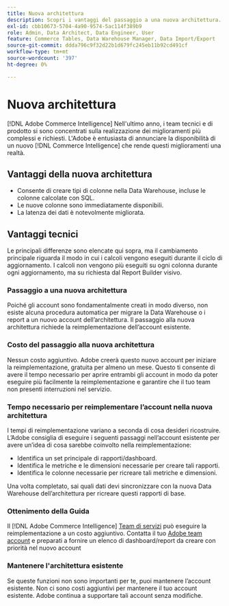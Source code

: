 ```yaml
---
title: Nuova architettura
description: Scopri i vantaggi del passaggio a una nuova architettura.
exl-id: cbb10673-5704-4a90-9574-5ac114f389b9
role: Admin, Data Architect, Data Engineer, User
feature: Commerce Tables, Data Warehouse Manager, Data Import/Export
source-git-commit: ddda796c9f32d22b1d679fc245eb11b92cd491cf
workflow-type: tm+mt
source-wordcount: '397'
ht-degree: 0%

---
```


# Nuova architettura

[!DNL Adobe Commerce Intelligence] Nell&#39;ultimo anno, i team tecnici e di prodotto si sono concentrati sulla realizzazione dei miglioramenti più complessi e richiesti. L&#39;Adobe è entusiasta di annunciare la disponibilità di un nuovo [!DNL Commerce Intelligence] che rende questi miglioramenti una realtà.

## Vantaggi della nuova architettura

* Consente di creare tipi di colonne nella Data Warehouse, incluse le colonne calcolate con SQL.
* Le nuove colonne sono immediatamente disponibili.
* La latenza dei dati è notevolmente migliorata.

## Vantaggi tecnici

Le principali differenze sono elencate qui sopra, ma il cambiamento principale riguarda il modo in cui i calcoli vengono eseguiti durante il ciclo di aggiornamento. I calcoli non vengono più eseguiti su ogni colonna durante ogni aggiornamento, ma su richiesta dal Report Builder visivo.

### Passaggio a una nuova architettura

Poiché gli account sono fondamentalmente creati in modo diverso, non esiste alcuna procedura automatica per migrare la Data Warehouse o i report a un nuovo account dell’architettura. Il passaggio alla nuova architettura richiede la reimplementazione dell’account esistente.

### Costo del passaggio alla nuova architettura

Nessun costo aggiuntivo. Adobe creerà questo nuovo account per iniziare la reimplementazione, gratuita per almeno un mese. Questo ti consente di avere il tempo necessario per aprire entrambi gli account in modo da poter eseguire più facilmente la reimplementazione e garantire che il tuo team non presenti interruzioni nel servizio.

### Tempo necessario per reimplementare l’account nella nuova architettura

I tempi di reimplementazione variano a seconda di cosa desideri ricostruire. L’Adobe consiglia di eseguire i seguenti passaggi nell’account esistente per avere un’idea di cosa sarebbe coinvolto nella reimplementazione:

* Identifica un set principale di rapporti/dashboard.
* Identifica le metriche e le dimensioni necessarie per creare tali rapporti.
* Identifica le colonne necessarie per ricreare tali metriche e dimensioni.

Una volta completato, sai quali dati devi sincronizzare con la nuova Data Warehouse dell’architettura per ricreare questi rapporti di base.

### Ottenimento della Guida

Il [!DNL Adobe Commerce Intelligence] [Team di servizi](https://experienceleague.adobe.com/docs/commerce-knowledge-base/kb/troubleshooting/miscellaneous/mbi-service-policies.html) può eseguire la reimplementazione a un costo aggiuntivo. Contatta il tuo [Adobe team account](../../guide-overview.md#Submitting-a-Support-Ticket) e preparati a fornire un elenco di dashboard/report da creare con priorità nel nuovo account

### Mantenere l&#39;architettura esistente

Se queste funzioni non sono importanti per te, puoi mantenere l’account esistente. Non ci sono costi aggiuntivi per mantenere il tuo account esistente. Adobe continua a supportare tali account senza modifiche.
